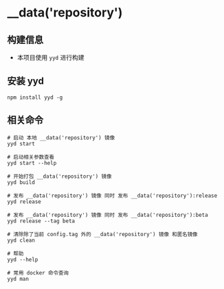 # __data('repository')

## 构建信息
* 本项目使用 `yyd` 进行构建

## 安装 yyd
```
npm install yyd -g
```

## 相关命令
```
# 启动 本地 __data('repository') 镜像
yyd start

# 启动相关参数查看
yyd start --help

# 开始打包 __data('repository') 镜像
yyd build

# 发布 __data('repository') 镜像 同时 发布 __data('repository'):release
yyd release

# 发布 __data('repository') 镜像 同时 发布 __data('repository'):beta
yyd release --tag beta

# 清除除了当前 config.tag 外的 __data('repository') 镜像 和匿名镜像
yyd clean

# 帮助
yyd --help

# 常用 docker 命令查询
yyd man
```

